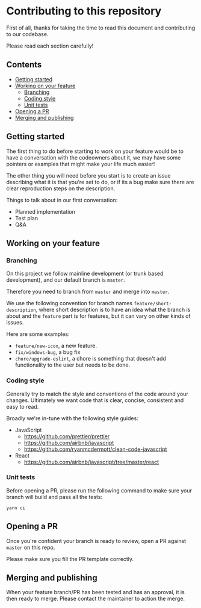 # Contributing to this repository

First of all, thanks for taking the time to read this document and contributing to our codebase.

Please read each section carefully!

## Contents

<!-- toc -->

- [Getting started](#getting-started)
- [Working on your feature](#working-on-your-feature)
  - [Branching](#branching)
  - [Coding style](#coding-style)
  - [Unit tests](#unit-tests)
- [Opening a PR](#opening-a-pr)
- [Merging and publishing](#merging-and-publishing)

<!-- tocstop -->

## Getting started

The first thing to do before starting to work on your feature would be to have a conversation with the codeowners about it, we may have some pointers or examples that might make your life much easier!

The other thing you will need before you start is to create an issue describing what it is that you're set to do, or if its a bug make sure there are clear reproduction steps on the description.

Things to talk about in our first conversation:

- Planned implementation
- Test plan
- Q&A

## Working on your feature

### Branching

On this project we follow mainline development (or trunk based development), and our default branch is `master`.

Therefore you need to branch from `master` and merge into `master`.

We use the following convention for branch names `feature/short-description`, where short description is to have an idea what the branch is about and the `feature` part is for features, but it can vary on other kinds of issues.

Here are some examples:

- `feature/new-icon`, a new feature.
- `fix/windows-bug`, a bug fix
- `chore/upgrade-eslint`, a chore is something that doesn't add functionality to the user but needs to be done.

### Coding style

Generally try to match the style and conventions of the code around your changes. Ultimately we want code that is clear, concise, consistent and easy to read.

Broadly we're in-tune with the following style guides:

- JavaScript
  - <https://github.com/prettier/prettier>
  - <https://github.com/airbnb/javascript>
  - <https://github.com/ryanmcdermott/clean-code-javascript>
- React
  - <https://github.com/airbnb/javascript/tree/master/react>

### Unit tests

Before opening a PR, please run the following command to make sure your branch will build and pass all the tests:

```console
yarn ci
```

## Opening a PR

Once you're confident your branch is ready to review, open a PR against `master` on this repo.

Please make sure you fill the PR template correctly.

## Merging and publishing

When your feature branch/PR has been tested and has an approval, it is then ready to merge. Please contact the maintainer to action the merge.
